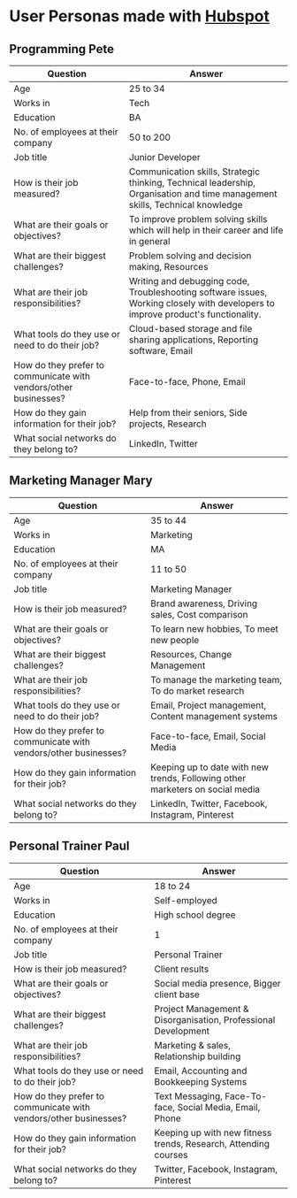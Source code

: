 # User Personas made with [Hubspot](https://www.hubspot.com/make-my-persona)

## Programming Pete
| Question | Answer |
| ---------------| ---------------|
| Age| 25 to 34 |
| Works in| Tech|
| Education| BA|
| No. of employees at their company| 50 to 200|
| Job title| Junior Developer|
| How is their job measured?| Communication skills, Strategic thinking, Technical leadership, Organisation and time management skills, Technical knowledge|
| What are their goals or objectives?| To improve problem solving skills which will help in their career and life in general|
| What are their biggest challenges?| Problem solving and decision making, Resources|
| What are their job responsibilities?| Writing and debugging code, Troubleshooting software issues, Working closely with developers to improve product's functionality.|
| What tools do they use or need to do their job?| Cloud-based storage and file sharing applications, Reporting software, Email|
| How do they prefer to communicate with vendors/other businesses?| Face-to-face, Phone, Email|
| How do they gain information for their job?| Help from their seniors, Side projects, Research|
| What social networks do they belong to?| LinkedIn, Twitter|

## Marketing Manager Mary
| Question | Answer |
| ---------------| ---------------|
| Age| 35 to 44 |
| Works in| Marketing|
| Education| MA|
| No. of employees at their company| 11 to 50|
| Job title| Marketing Manager|
| How is their job measured?| Brand awareness, Driving sales,  Cost comparison|
| What are their goals or objectives?| To learn new hobbies, To meet new people|
| What are their biggest challenges?| Resources, Change Management|
| What are their job responsibilities?| To manage the marketing team, To do market research|
| What tools do they use or need to do their job?| Email, Project management, Content management systems|
| How do they prefer to communicate with vendors/other businesses?| Face-to-face, Email, Social Media|
| How do they gain information for their job?| Keeping up to date with new trends, Following other marketers on social media|
| What social networks do they belong to?| LinkedIn, Twitter, Facebook, Instagram, Pinterest|

## Personal Trainer Paul
| Question | Answer |
| ---------------| ---------------|
| Age| 18 to 24 |
| Works in| Self-employed|
| Education| High school degree|
| No. of employees at their company| 1|
| Job title| Personal Trainer|
| How is their job measured?| Client results|
| What are their goals or objectives?| Social media presence, Bigger client base|
| What are their biggest challenges?| Project Management & Disorganisation, Professional Development|
| What are their job responsibilities?| Marketing & sales, Relationship building |
| What tools do they use or need to do their job?| Email, Accounting and Bookkeeping Systems|
| How do they prefer to communicate with vendors/other businesses?| Text Messaging, Face-To-face, Social Media, Email, Phone|
| How do they gain information for their job?| Keeping up with new fitness trends, Research, Attending courses|
| What social networks do they belong to?| Twitter, Facebook, Instagram, Pinterest|